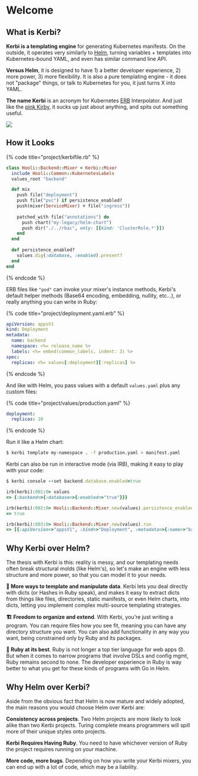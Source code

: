 # Welcome

## What is Kerbi?

**Kerbi is a templating engine** for generating Kubernetes manifests. On the outside, it operates very similarly to [Helm](https://helm.sh), turning variables + templates into Kubernetes-bound YAML, and even has similar command line API.

**Versus Helm**, it is designed to have 1) a better developer experience, 2) more power, 3) more flexibility. It is also a pure templating engine - it does not "package" things, or talk to Kubernetes for you, it just turns X into YAML.

**The name Kerbi** is an acronym for Kubernetes [ERB](https://www.stuartellis.name/articles/erb/) Interpolator. And just like the [pink Kirby](https://en.wikipedia.org/wiki/Kirby\_\(character\)), it sucks up just about anything, and spits out something useful.

![](https://storage.googleapis.com/kerbi/images/kerbi-intro.png)

## How it Looks

{% code title="project/kerbifile.rb" %}
```ruby
class Hooli::Backend::Mixer < Kerbi::Mixer
  include Hooli::Common::KubernetesLabels
  values_root "backend"

  def mix
    push file("deployment")
    push file("pvc") if persistence_enabled?
    push(mixer(ServiceMixer) + file("ingress"))
    
    patched_with file("annotations") do
      push chart("my-legacy/helm-chart")
      push dir("./../rbac", only: [{kind: 'ClusterRole.*'}])
    end
  end 
  
  def persistence_enabled?
    values.dig(:database, :enabled).present?
  end
end
```
{% endcode %}

ERB files like `"pod"` can invoke your mixer's instance methods, Kerbi's default helper methods (Base64 encoding, embedding, nullity, etc...), or really anything you can write in Ruby:

{% code title="project/deployment.yaml.erb" %}
```yaml
apiVersion: appsV1
kind: Deployment
metadata:
  name: backend
  namespace: <%= release_name %>
  labels: <%= embed(common_labels, indent: 3) %>
spec: 
  replicas: <%= values[:deployment][:replicas] %>
```
{% endcode %}

And like with Helm, you pass values with a default `values.yaml` plus any custom files:

{% code title="project/values/production.yaml" %}
```yaml
deployment:
  replicas: 10
```
{% endcode %}

Run it like a Helm chart:

```bash
$ kerbi template my-namespace . -f production.yaml > manifest.yaml
```

Kerbi can also be run in interactive mode (via IRB), making it easy to play with your code:

```ruby
$ kerbi console --set backend.database.enabled=true

irb(kerbi):001:0> values
=> {:backend=>{:database=>{:enabled=>"true"}}}

irb(kerbi):002:0> Hooli::Backend::Mixer.new(values).persistence_enabled?
=> true

irb(kerbi):003:0> Hooli::Backend::Mixer.new(values).run
=> [{:apiVersion=>"appsV1", :kind=>"Deployment", :metadata=>{:name=>"backend", :namespace=>"default"}, :spec=>"foo"}]
```

## Why Kerbi over Helm?

The thesis with Kerbi is this: reality is messy, and our templating needs often break structural molds (like Helm's), so let's make an engine with less structure and more power, so that you can model it to your needs.

**🔀 More ways to template and manipulate data**. Kerbi lets you deal directly with dicts (or Hashes in Ruby speak), and makes it easy to extract dicts from things like files, directories, static manifests, or even Helm charts, into dicts, letting you implement complex multi-source templating strategies.

**🏗 Freedom to organize and extend**. With Kerbi, you're just writing a program. You can require files how you see fit, meaning you can have any directory structure you want. You can also add functionality in any way you want, being constrained only by Ruby and its packages.

**💎 Ruby at its best**. Ruby is not longer a top tier language for web apps 😞. But when it comes to narrow programs that involve DSLs and config mgmt, Ruby remains second to none. The developer experience in Ruby is way better to what you get for these kinds of programs with Go in Helm.

## Why Helm over Kerbi?

Aside from the obvious fact that Helm is now mature and widely adopted, the main reasons you would choose Helm over Kerbi are:

**Consistency across projects**. Two Helm projects are more likely to look alike than two Kerbi projects. Turing complete means programmers will spill more of their unique styles onto projects.

**Kerbi Requires Having Ruby**. You need to have whichever version of Ruby the project requires running on your machine.

**More code, more bugs**. Depending on how you write your Kerbi mixers, you can end up with a lot of code, which may be a liability.&#x20;

